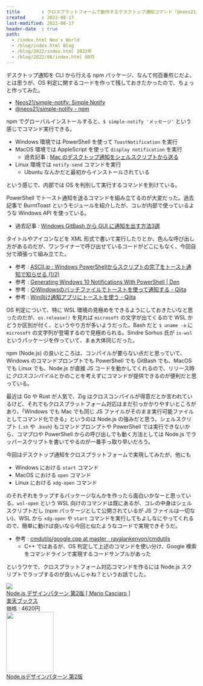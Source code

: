 ```yaml
---
title        : クロスプラットフォームで動作するデスクトップ通知コマンド「@neos21/simple-notify」を作った
created      : 2022-08-17
last-modified: 2022-08-17
header-date  : true
path:
  - /index.html Neo's World
  - /blog/index.html Blog
  - /blog/2022/index.html 2022年
  - /blog/2022/08/index.html 08月
---
```


デスクトップ通知を CLI から行える npm パッケージ、なんて何百番煎じだよ、とは思うが、OS 判定に関するコードを作って残しておきたかったので、ちょっと作ってみた。

- [Neos21/simple-notify: Simple Notify](https://github.com/Neos21/simple-notify)
- [@neos21/simple-notify - npm](https://www.npmjs.com/package/@neos21/simple-notify)

npm でグローバルインストールすると、`$ simple-notify 'メッセージ'` という感じでコマンド実行できる。

- Windows 環境では PowerShell を使って `ToastNotification` を実行
- MacOS 環境では AppleScript を使って `display notification` を実行
  - 過去記事 : [Mac のデスクトップ通知をシェルスクリプトから送る](/blog/2019/05/27-01.html)
- Linux 環境では `notify-send` コマンドを実行
  - Ubuntu なんかだと最初からインストールされている

という感じで、内部では OS を判別して実行するコマンドを別けている。

PowerShell でトースト通知を送るコマンドを組み立てるのが大変だった。過去記事で BurntToast というモジュールを紹介したが、コレが内部で使っているような Windows API を使っている。

- 過去記事 : [Windows GitBash から GUI に通知を出す方法3選](/blog/2022/01/27-01.html)

タイトルやアイコンなどを XML 形式で書いて実行したりとか、色んな呼び出し方があるのだが、ワンライナーで呼び出せているコードがどこにもなく、今回自分で頑張って組み立てた。

- 参考 : [ASCII.jp : Windows PowerShellからスクリプトの完了をトースト通知で知らせる (1/2)](https://ascii.jp/elem/000/004/059/4059715/)
- 参考 : [Generating Windows 10 Notifications With PowerShell | Den](https://den.dev/blog/powershell-windows-notification/)
- 参考 : [◇Windowsのバッチファイルでトーストを使って通知する - Qiita](https://qiita.com/aromatibus/items/c3e25ec72a9bcaaf345c)
- 参考 : [Win向け通知アプリにトーストを使う - Qiita](https://qiita.com/120byte/items/5f3993350478a395779e)

OS 判定について、特に WSL 環境の見極めをできるようにしておきたいなと思ったのだが、`os.release()` を見れば `microsoft` の文字が出てくるので WSL かどうか区別が付く、というやり方が多いようだった。Bash だと `$ uname -a` に `microsoft` の文字列が登場するので見極められる。Sindre Sorhus 氏が `is-wsl` というパッケージを作っていて、まぁ大体同じだった。

npm (Node.js) の良いところは、コンパイルが要らない点だと思っていて、Windows のコマンドプロンプトでも PowerShell でも GitBash でも、MacOS でも Linux でも、Node.js が直接 JS コードを動かしてくれるので、リリース時に*クロスコンパイル*とかのことを考えずにコマンドが提供できるのが便利だと思っている。

最近は Go や Rust が人気で、Zig はクロスコンパイルが得意だとか言われているけど、それでもクロスプラットフォーム対応はまだ引っかかりやすいところがあり、「Windows でも Mac でも同じ JS ファイルがそのまま実行可能ファイルとしてコマンド化できる」というのは Node.js の強みだと思う。シェルスクリプト (`.sh` や `.bash`) もコマンドプロンプトや PowerShell では実行できないから、コマプロや PowerShell からの呼び出しでも動く方法としては Node.js でラッパースクリプトを書いてやるのが一番手っ取り早いだろう。

今回はデスクトップ通知をクロスプラットフォームで実現してみたが、他にも

- Windows における `start` コマンド
- MacOS における `open` コマンド
- Linux における `xdg-open` コマンド

のそれぞれをラップするパッケージなんかを作ったら面白いかなーと思っている。`wsl-open` という WSL 向けのコマンドは既にあるが、コレの中身はシェルスクリプトだし (npm パッケージとして公開されているが JS ファイルは一切ない)、WSL から `xdg-open` や `start` コマンドを実行してもよしなにやってくれるので、簡単に動けば良いなら今回と似たようなコードで実現できそうだ。

- 参考 : [cmdutils/google.cpp at master · rayalankenyon/cmdutils](https://github.com/rayalankenyon/cmdutils/blob/master/src/google.cpp)
  - C++ ではあるが、OS 判定して上述のコマンドを使い分け、Google 検索をコマンドラインで実現するコードサンプルがあった

というワケで、クロスプラットフォーム対応コマンドを作るには Node.js スクリプトでラップするのが良いんじゃね？というお話でした。

<div class="ad-rakuten">
  <div class="ad-rakuten-image">
    <a href="https://hb.afl.rakuten.co.jp/hgc/g00q0722.waxyc9ff.g00q0722.waxyd017/?pc=https%3A%2F%2Fitem.rakuten.co.jp%2Fbook%2F15874212%2F&amp;m=http%3A%2F%2Fm.rakuten.co.jp%2Fbook%2Fi%2F19578294%2F">
      <img src="https://thumbnail.image.rakuten.co.jp/@0_mall/book/cabinet/8734/9784873118734.jpg?_ex=128x128">
    </a>
  </div>
  <div class="ad-rakuten-info">
    <div class="ad-rakuten-title">
      <a href="https://hb.afl.rakuten.co.jp/hgc/g00q0722.waxyc9ff.g00q0722.waxyd017/?pc=https%3A%2F%2Fitem.rakuten.co.jp%2Fbook%2F15874212%2F&amp;m=http%3A%2F%2Fm.rakuten.co.jp%2Fbook%2Fi%2F19578294%2F">Node.js デザインパターン 第2版 [ Mario Casciaro ]</a>
    </div>
    <div class="ad-rakuten-shop">
      <a href="https://hb.afl.rakuten.co.jp/hgc/g00q0722.waxyc9ff.g00q0722.waxyd017/?pc=https%3A%2F%2Fwww.rakuten.co.jp%2Fbook%2F&amp;m=http%3A%2F%2Fm.rakuten.co.jp%2Fbook%2F">楽天ブックス</a>
    </div>
    <div class="ad-rakuten-price">価格 : 4620円</div>
  </div>
</div>

<div class="ad-amazon">
  <div class="ad-amazon-image">
    <a href="https://www.amazon.co.jp/dp/4873118735?tag=neos21-22&amp;linkCode=osi&amp;th=1&amp;psc=1">
      <img src="https://m.media-amazon.com/images/I/51lklJaFGnL._SL160_.jpg" width="125" height="160">
    </a>
  </div>
  <div class="ad-amazon-info">
    <div class="ad-amazon-title">
      <a href="https://www.amazon.co.jp/dp/4873118735?tag=neos21-22&amp;linkCode=osi&amp;th=1&amp;psc=1">Node.jsデザインパターン 第2版</a>
    </div>
  </div>
</div>

